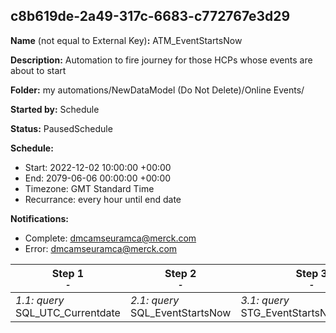## c8b619de-2a49-317c-6683-c772767e3d29

**Name** (not equal to External Key)**:** ATM_EventStartsNow

**Description:** Automation to fire journey for those HCPs whose events are about to start

**Folder:** my automations/NewDataModel (Do Not Delete)/Online Events/

**Started by:** Schedule

**Status:** PausedSchedule

**Schedule:**

* Start: 2022-12-02 10:00:00 +00:00
* End: 2079-06-06 00:00:00 +00:00
* Timezone: GMT Standard Time
* Recurrance: every hour until end date

**Notifications:**

* Complete: dmcamseuramca@merck.com
* Error: dmcamseuramca@merck.com

| Step 1<br>_<small>-</small>_ | Step 2<br>_<small>-</small>_ | Step 3<br>_<small>-</small>_ |
| --- | --- | --- |
| _1.1: query_<br>SQL_UTC_Currentdate | _2.1: query_<br>SQL_EventStartsNow | _3.1: query_<br>STG_EventStartsNow_Dummy |
